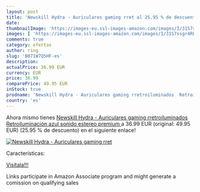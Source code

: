```yaml
---
layout: post
title: 'Newskill Hydra - Auriculares gaming rret al 25.95 % de descuento'
date: 
thumbnailImage: 'https://images-eu.ssl-images-amazon.com/images/I/31S7ssgr4RL._SL200_.jpg'
images: [ 'https://images-eu.ssl-images-amazon.com/images/I/31S7ssgr4RL._SL200_.jpg' ]
comments: true
category: ofertas
author: ring
slug: 'B071W7Q5HF-es'
description:
actualPrice: 36.99 EUR
currency: EUR
price: 36.99
comparePrice: 49.95 EUR
inStock: true
prodname: 'Newskill Hydra - Auriculares gaming rretroiluminados  Retroiluminación azul  sonido estereo premium '
country: 'es'
---
```


Ahora mismo tienes [Newskill Hydra - Auriculares gaming rretroiluminados  Retroiluminación azul  sonido estereo premium ](https://www.amazon.es/dp/B071W7Q5HF/?tag=tolees-21) a 36.99 EUR (original: 49.95 EUR) (25.95 %  de descuento) en el siguiente enlace!

[![Newskill Hydra - Auriculares gaming rret](https://images-eu.ssl-images-amazon.com/images/I/31S7ssgr4RL._SL200_.jpg)](https://www.amazon.es/dp/B071W7Q5HF/?tag=tolees-21)

Características:


[Visítala!!!](https://www.amazon.es/dp/B071W7Q5HF/?tag=tolees-21)

Links participate in Amazon Associate program and might generate a comission on qualifying sales
